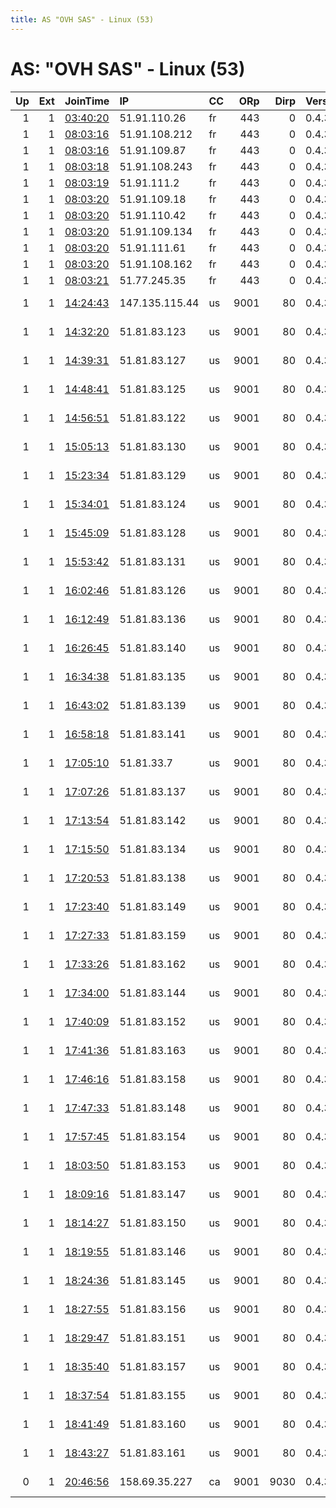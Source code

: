 ```yaml
---
title: AS "OVH SAS" - Linux (53)
---
```


# AS: "OVH SAS" - Linux (53)

|   Up |   Ext | JoinTime                                                                                            | IP             | CC   |   ORp |   Dirp | Version   | Contact                   | Nickname   |   eFamMembers |
|-----:|------:|:----------------------------------------------------------------------------------------------------|:---------------|:-----|------:|-------:|:----------|:--------------------------|:-----------|--------------:|
|    1 |     1 | [03:40:20](https://metrics.torproject.org/rs.html#details/2D87D1024FFD749F8A03D9553D0B1BACBE23D5B7) | 51.91.110.26   | fr   |   443 |      0 | 0.4.3.6   | hgonxhe51@gmail.com       | Unnamed    |            30 |
|    1 |     1 | [08:03:16](https://metrics.torproject.org/rs.html#details/8311ADC6FCC79344AE97C76A2A31AABE77EDF583) | 51.91.108.212  | fr   |   443 |      0 | 0.4.3.6   | hgonxhe51@gmail.com       | Unnamed    |            30 |
|    1 |     1 | [08:03:16](https://metrics.torproject.org/rs.html#details/CF6A061268FF0EEFD323E0E91B1E9DF24098E413) | 51.91.109.87   | fr   |   443 |      0 | 0.4.3.6   | hgonxhe51@gmail.com       | Unnamed    |            30 |
|    1 |     1 | [08:03:18](https://metrics.torproject.org/rs.html#details/8581259389988352B119B9503DDDDAC015AA00DA) | 51.91.108.243  | fr   |   443 |      0 | 0.4.3.6   | hgonxhe51@gmail.com       | Unnamed    |            30 |
|    1 |     1 | [08:03:19](https://metrics.torproject.org/rs.html#details/93E2C269B2E127CFF42CEA322B8BEF1AEC28C891) | 51.91.111.2    | fr   |   443 |      0 | 0.4.3.6   | hgonxhe51@gmail.com       | Unnamed    |            30 |
|    1 |     1 | [08:03:20](https://metrics.torproject.org/rs.html#details/33294BC69FBE53BF3DE608E2D2F77BFB1B992CC6) | 51.91.109.18   | fr   |   443 |      0 | 0.4.3.6   | hgonxhe51@gmail.com       | Unnamed    |            30 |
|    1 |     1 | [08:03:20](https://metrics.torproject.org/rs.html#details/4F3DD9A650FE79F5427A6A6B792E3619F5D14FC9) | 51.91.110.42   | fr   |   443 |      0 | 0.4.3.6   | hgonxhe51@gmail.com       | Unnamed    |            30 |
|    1 |     1 | [08:03:20](https://metrics.torproject.org/rs.html#details/66BBF3FB2BC9B778600E42256EE91FB0B9D16BE4) | 51.91.109.134  | fr   |   443 |      0 | 0.4.3.6   | hgonxhe51@gmail.com       | Unnamed    |            30 |
|    1 |     1 | [08:03:20](https://metrics.torproject.org/rs.html#details/8E1979B2771C6D36817ECEF6EC42EA8D6DF371A0) | 51.91.111.61   | fr   |   443 |      0 | 0.4.3.6   | hgonxhe51@gmail.com       | Unnamed    |            30 |
|    1 |     1 | [08:03:20](https://metrics.torproject.org/rs.html#details/DEE1EAF9E53BDD4F314D201A6B34FF91284D40DC) | 51.91.108.162  | fr   |   443 |      0 | 0.4.3.6   | hgonxhe51@gmail.com       | Unnamed    |            30 |
|    1 |     1 | [08:03:21](https://metrics.torproject.org/rs.html#details/295C5C7213AE400F16DF7303AF28B3AFE16E0F7D) | 51.77.245.35   | fr   |   443 |      0 | 0.4.3.6   | hgonxhe51@gmail.com       | Unnamed    |            30 |
|    1 |     1 | [14:24:43](https://metrics.torproject.org/rs.html#details/80DF1465F2F27AA933DDB3A8F8A2AE06D3D859DA) | 147.135.115.44 | us   |  9001 |     80 | 0.4.3.6   | CypherpunkLabs Cypherpunk | Unnamed    |             1 |
|    1 |     1 | [14:32:20](https://metrics.torproject.org/rs.html#details/3C5491293747761AFE9AF014FDA4B92960304D21) | 51.81.83.123   | us   |  9001 |     80 | 0.4.3.6   | CypherpunkLabs Cypherpunk | Unnamed    |             1 |
|    1 |     1 | [14:39:31](https://metrics.torproject.org/rs.html#details/678FDB3BA0EEAA2572329A0BB0FF50E449D714ED) | 51.81.83.127   | us   |  9001 |     80 | 0.4.3.6   | CypherpunkLabs Cypherpunk | Unnamed    |             1 |
|    1 |     1 | [14:48:41](https://metrics.torproject.org/rs.html#details/968CF9A51740B682ABE4DB11829488281B66DBD8) | 51.81.83.125   | us   |  9001 |     80 | 0.4.3.6   | CypherpunkLabs Cypherpunk | Unnamed    |             1 |
|    1 |     1 | [14:56:51](https://metrics.torproject.org/rs.html#details/325499E7D6927D51229019F2EE031F26EBE095BB) | 51.81.83.122   | us   |  9001 |     80 | 0.4.3.6   | CypherpunkLabs Cypherpunk | Unnamed    |             1 |
|    1 |     1 | [15:05:13](https://metrics.torproject.org/rs.html#details/B34E09B1C68F46483A1A90551ACC78D87C80C08A) | 51.81.83.130   | us   |  9001 |     80 | 0.4.3.6   | CypherpunkLabs Cypherpunk | Unnamed    |             1 |
|    1 |     1 | [15:23:34](https://metrics.torproject.org/rs.html#details/1BD9EEB6725555246E8ADFFA5FA6B1D82F43447D) | 51.81.83.129   | us   |  9001 |     80 | 0.4.3.6   | CypherpunkLabs Cypherpunk | Unnamed    |             1 |
|    1 |     1 | [15:34:01](https://metrics.torproject.org/rs.html#details/8668B39793EBDADD148AE8BB256B1E2E6ACD78D5) | 51.81.83.124   | us   |  9001 |     80 | 0.4.3.6   | CypherpunkLabs Cypherpunk | Unnamed    |             1 |
|    1 |     1 | [15:45:09](https://metrics.torproject.org/rs.html#details/85D895B55F1A021663D441587F4FD822082E73C9) | 51.81.83.128   | us   |  9001 |     80 | 0.4.3.6   | CypherpunkLabs Cypherpunk | Unnamed    |             1 |
|    1 |     1 | [15:53:42](https://metrics.torproject.org/rs.html#details/5E6CB5FC020088CFC99342784A4109E468D7C94A) | 51.81.83.131   | us   |  9001 |     80 | 0.4.3.6   | CypherpunkLabs Cypherpunk | Unnamed    |             1 |
|    1 |     1 | [16:02:46](https://metrics.torproject.org/rs.html#details/23BCFD8AB533AAE05639D1D79A445DEE76F8E57A) | 51.81.83.126   | us   |  9001 |     80 | 0.4.3.6   | CypherpunkLabs Cypherpunk | Unnamed    |             1 |
|    1 |     1 | [16:12:49](https://metrics.torproject.org/rs.html#details/47B22D6B46447B533E962966B9559E249B6F915C) | 51.81.83.136   | us   |  9001 |     80 | 0.4.3.6   | CypherpunkLabs Cypherpunk | Unnamed    |             1 |
|    1 |     1 | [16:26:45](https://metrics.torproject.org/rs.html#details/FD00BDB335960AFDCA6CD565B81DEF2BA7F27E7D) | 51.81.83.140   | us   |  9001 |     80 | 0.4.3.6   | CypherpunkLabs Cypherpunk | Unnamed    |             1 |
|    1 |     1 | [16:34:38](https://metrics.torproject.org/rs.html#details/67FBB854B6DBD2DCBA5747FD761BF36096EFC0C0) | 51.81.83.135   | us   |  9001 |     80 | 0.4.3.6   | CypherpunkLabs Cypherpunk | Unnamed    |             1 |
|    1 |     1 | [16:43:02](https://metrics.torproject.org/rs.html#details/9C2EF7092D80859AC3DD4A39DF50B725D2BC3D5D) | 51.81.83.139   | us   |  9001 |     80 | 0.4.3.6   | CypherpunkLabs Cypherpunk | Unnamed    |             1 |
|    1 |     1 | [16:58:18](https://metrics.torproject.org/rs.html#details/FC33CA0B739EB8290180C7D22A536726B8EE90E4) | 51.81.83.141   | us   |  9001 |     80 | 0.4.3.6   | CypherpunkLabs Cypherpunk | Unnamed    |             1 |
|    1 |     1 | [17:05:10](https://metrics.torproject.org/rs.html#details/E5A3F4D29B0E3AC5DD93D9921FE203702F558BD0) | 51.81.33.7     | us   |  9001 |     80 | 0.4.3.6   | CypherpunkLabs Cypherpunk | Unnamed    |             1 |
|    1 |     1 | [17:07:26](https://metrics.torproject.org/rs.html#details/BA405E953DBE33BA2388F6B5954EDFBCE4CD1196) | 51.81.83.137   | us   |  9001 |     80 | 0.4.3.6   | CypherpunkLabs Cypherpunk | Unnamed    |             1 |
|    1 |     1 | [17:13:54](https://metrics.torproject.org/rs.html#details/D2816DE9B3040231DE6A431583C26FE65B5C929D) | 51.81.83.142   | us   |  9001 |     80 | 0.4.3.6   | CypherpunkLabs Cypherpunk | Unnamed    |             1 |
|    1 |     1 | [17:15:50](https://metrics.torproject.org/rs.html#details/0B7B08C50E419004F77447A72FFD578061F58311) | 51.81.83.134   | us   |  9001 |     80 | 0.4.3.6   | CypherpunkLabs Cypherpunk | Unnamed    |             1 |
|    1 |     1 | [17:20:53](https://metrics.torproject.org/rs.html#details/BEE5A27A9DD05BD7D9B6E046AEDEF43D2A4B85CE) | 51.81.83.138   | us   |  9001 |     80 | 0.4.3.6   | CypherpunkLabs Cypherpunk | Unnamed    |             1 |
|    1 |     1 | [17:23:40](https://metrics.torproject.org/rs.html#details/50A4A3A09AC7BC09F578670618A9BB864772EE03) | 51.81.83.149   | us   |  9001 |     80 | 0.4.3.6   | CypherpunkLabs Cypherpunk | Unnamed    |             1 |
|    1 |     1 | [17:27:33](https://metrics.torproject.org/rs.html#details/BD9E37F7FD8773AD0C07B22394F179288DC5E2CC) | 51.81.83.159   | us   |  9001 |     80 | 0.4.3.6   | CypherpunkLabs Cypherpunk | Unnamed    |             1 |
|    1 |     1 | [17:33:26](https://metrics.torproject.org/rs.html#details/D57751F73AE9DBFEAFAC282473615E5F6D269614) | 51.81.83.162   | us   |  9001 |     80 | 0.4.3.6   | CypherpunkLabs Cypherpunk | Unnamed    |             1 |
|    1 |     1 | [17:34:00](https://metrics.torproject.org/rs.html#details/41280DE9ABE5BF10F7F5DCB13A28C07082064147) | 51.81.83.144   | us   |  9001 |     80 | 0.4.3.6   | CypherpunkLabs Cypherpunk | Unnamed    |             1 |
|    1 |     1 | [17:40:09](https://metrics.torproject.org/rs.html#details/DCB6273B2D2AD09AAC021141136CD461994D1533) | 51.81.83.152   | us   |  9001 |     80 | 0.4.3.6   | CypherpunkLabs Cypherpunk | Unnamed    |             1 |
|    1 |     1 | [17:41:36](https://metrics.torproject.org/rs.html#details/E781B862FEBE3C40029A0350BB0ABF4E184086DA) | 51.81.83.163   | us   |  9001 |     80 | 0.4.3.6   | CypherpunkLabs Cypherpunk | Unnamed    |             1 |
|    1 |     1 | [17:46:16](https://metrics.torproject.org/rs.html#details/85BFDBFCF9E711CF0F1A22C115368724D7C101F7) | 51.81.83.158   | us   |  9001 |     80 | 0.4.3.6   | CypherpunkLabs Cypherpunk | Unnamed    |             1 |
|    1 |     1 | [17:47:33](https://metrics.torproject.org/rs.html#details/05601B110B888BF3A12E10E8BF3C0B02166BF3F1) | 51.81.83.148   | us   |  9001 |     80 | 0.4.3.6   | CypherpunkLabs Cypherpunk | Unnamed    |             1 |
|    1 |     1 | [17:57:45](https://metrics.torproject.org/rs.html#details/3CE91268F607E373482D1BCD33018CF1C77FAFA6) | 51.81.83.154   | us   |  9001 |     80 | 0.4.3.6   | CypherpunkLabs Cypherpunk | Unnamed    |             1 |
|    1 |     1 | [18:03:50](https://metrics.torproject.org/rs.html#details/BA38FDB6FE97442388C35FE83F371BB1C6C4324B) | 51.81.83.153   | us   |  9001 |     80 | 0.4.3.6   | CypherpunkLabs Cypherpunk | Unnamed    |             1 |
|    1 |     1 | [18:09:16](https://metrics.torproject.org/rs.html#details/8D599159A555665F199DD0F9E81277417C8D3973) | 51.81.83.147   | us   |  9001 |     80 | 0.4.3.6   | CypherpunkLabs Cypherpunk | Unnamed    |             1 |
|    1 |     1 | [18:14:27](https://metrics.torproject.org/rs.html#details/3BB398CA2D1F1E83AFC46641ABF8FECC989B8F19) | 51.81.83.150   | us   |  9001 |     80 | 0.4.3.6   | CypherpunkLabs Cypherpunk | Unnamed    |             1 |
|    1 |     1 | [18:19:55](https://metrics.torproject.org/rs.html#details/0DD55CF27BBA1F51131A46BC0A0EED68A177D1BB) | 51.81.83.146   | us   |  9001 |     80 | 0.4.3.6   | CypherpunkLabs Cypherpunk | Unnamed    |             1 |
|    1 |     1 | [18:24:36](https://metrics.torproject.org/rs.html#details/A6DBE4FFB33677E56BBBD0911AA489927650ADCA) | 51.81.83.145   | us   |  9001 |     80 | 0.4.3.6   | CypherpunkLabs Cypherpunk | Unnamed    |             1 |
|    1 |     1 | [18:27:55](https://metrics.torproject.org/rs.html#details/6B6B3650F2FF83BD767AD84838600C62F937558B) | 51.81.83.156   | us   |  9001 |     80 | 0.4.3.6   | CypherpunkLabs Cypherpunk | Unnamed    |             1 |
|    1 |     1 | [18:29:47](https://metrics.torproject.org/rs.html#details/3A6164437EF523E4907E7D97CAB135EFC39621F6) | 51.81.83.151   | us   |  9001 |     80 | 0.4.3.6   | CypherpunkLabs Cypherpunk | Unnamed    |             1 |
|    1 |     1 | [18:35:40](https://metrics.torproject.org/rs.html#details/BC70877D0CBDFA77E6B4B88DDC23D03F8299CC02) | 51.81.83.157   | us   |  9001 |     80 | 0.4.3.6   | CypherpunkLabs Cypherpunk | Unnamed    |             1 |
|    1 |     1 | [18:37:54](https://metrics.torproject.org/rs.html#details/A81B621D6401BBEEC8E2C84228141BAFA711D0D9) | 51.81.83.155   | us   |  9001 |     80 | 0.4.3.6   | CypherpunkLabs Cypherpunk | Unnamed    |             1 |
|    1 |     1 | [18:41:49](https://metrics.torproject.org/rs.html#details/09930800210FF35CE84F2DEEDB4F9B67812B9717) | 51.81.83.160   | us   |  9001 |     80 | 0.4.3.6   | CypherpunkLabs Cypherpunk | Unnamed    |             1 |
|    1 |     1 | [18:43:27](https://metrics.torproject.org/rs.html#details/554E9EE1586220B016B7C43490E7398F57C254D5) | 51.81.83.161   | us   |  9001 |     80 | 0.4.3.6   | CypherpunkLabs Cypherpunk | Unnamed    |             1 |
|    0 |     1 | [20:46:56](https://metrics.torproject.org/rs.html#details/2FB1B0B8CB986D8F7D9E38873439339E402A0FF2) | 158.69.35.227  | ca   |  9001 |   9030 | 0.4.3.6   | admin AT ubermen DOT net  | Ubermensch |             1 |
